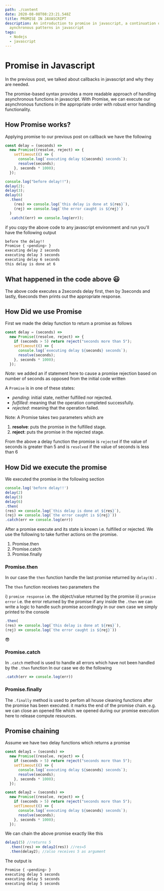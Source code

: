 ```yaml
---
path: ./content
date: 2020-08-08T08:23:21.548Z
title: PROMISE IN JAVASCRIPT
description: An introduction to promise in javascript, a continuation of
  aynchronous patterns in javascript
tags:
  - Nodejs
  - javascript
---
```

# Promise in Javascript

In the previous post, we talked about callbacks in javascript and why they are needed.

The promise-based syntax provides a more readable approach of handling asynchronous functions in javascript.
With Promise, we can execute our asynchronous functions in the appropriate order with robust error handling functionality.

## How  Promise works?

Applying promise to our previous post on callback we have the following
```javascript
const delay = (seconds) =>
  new Promise((resolve, reject) => {
    setTimeout(() => {
      console.log(`executing delay ${seconds} seconds`);
      resolve(seconds);
    }, seconds * 1000);
  });

console.log("before delay!!");
delay(2);
delay(3);
delay(6)
  .then(
    (res) => console.log(`this delay is done at ${res}`),
    (rej) => console.log(`the error caught is ${rej}`)
  )
  .catch((err) => console.log(err));

```

if you copy the above code to any javascript environment and run you'll have the following output

```bash
before the delay!!
Promise { <pending> }
executing delay 2 seconds
executing delay 3 seconds
executing delay 6 seconds
this delay is done at 6
```

## What happened in the code above :smiley:

The above code executes a 2seconds delay first, then by 3seconds and lastly, 6seconds then prints out the appropriate response.

## How Did we use Promise 
First we made the delay function to return a promise as follows
```javascript
const delay = (seconds) =>
  new Promise((resolve, reject) => {
    if (seconds > 5) return reject("seconds more than 5");
    setTimeout(() => {
      console.log(`executing delay ${seconds} seconds`);
      resolve(seconds);
    }, seconds * 1000);
  });

```
_Note_: we added an if statement here to cause a promise rejection based on number of seconds as opposed from the initial code written

A  `Promise`  is in one of these states:

-   _pending_: initial state, neither fulfilled nor rejected.
-   _fulfilled_: meaning that the operation completed successfully.
-   _rejected_: meaning that the operation failed.

Note: A Promise takes two parameters which are
1. **resolve**: puts the promise in the fulfilled stage.
2.  **reject**:  puts the promise in the rejected stage.

From the above a delay function the promise is `rejected` if the value of seconds is greater than 5 and is `resolved` if the value of seconds is less than 6

## How Did we execute the promise

We executed the promise in the following section
```javascript
console.log('before delay!!')
delay(2)
delay(3)
delay(6)
.then(
(res) => console.log(`this delay is done at ${res}`),
(rej) => console.log(`the error caught is ${rej}`))
.catch(err => console.log(err))
```

After a promise execute and its state is known i.e. fulfilled or rejected. We use the following to take further actions on the promise.

1.  Promise.then
2. Promise.catch
3. Promise.finally

### Promise.then
In our case the  `then` function handle the last promise returned by `delay(6)` . 

The `then` function receives two parameters the

i) `promise response` i.e. the object/value returned by the promise
ii) `promise error`  i.e. the error returned by the promise if any
inside the `.then` we can write a logic to handle such promise accordingly in our own case we simply printed to the console

```javascript
.then(
(res) => console.log(`this delay is done at ${res}`),
(rej) => console.log(`the error caught is ${rej}`))
```
:sunglasses:

### Promise.catch

In `.catch` method is used to handle all errors which have not been handled by the `.then` function
In our case we do the following
```javascript
.catch(err => console.log(err))
```
### Promise.finally
The `.finally` method is used to perfom all house cleaning functions after the promise has been executed. it marks the end of the promise chain.
e.g. we can close an opened file which we opened during our promise execution here to release compute resources.

## Promise chaining

 Assume we have two delay functions which returns a promise
```javascript
const delay1 = (seconds) =>
  new Promise((resolve, reject) => {
    if (seconds > 5) return reject("seconds more than 5");
    setTimeout(() => {
      console.log(`executing delay ${seconds} seconds`);
      resolve(seconds);
    }, seconds * 1000);
  });

const delay2 = (seconds) =>
  new Promise((resolve, reject) => {
    if (seconds > 5) return reject("seconds more than 5");
    setTimeout(() => {
      console.log(`executing delay ${seconds} seconds`);
      resolve(seconds);
    }, seconds * 1000);
  });


```

We can chain the above promise exactly like this 
```javascript
delay1(5) //returns 5
  .then((res) => delay2(res)) //res=5
  .then(delay2); //also receives 5 as argument

```
The output is

```bash
Promise { <pending> }
executing delay 5 seconds
executing delay 5 seconds
executing delay 5 seconds
```

